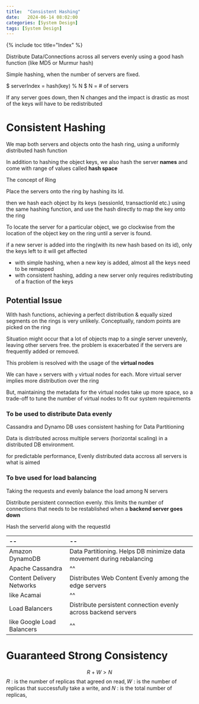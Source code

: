 ```yaml
---
title:  "Consistent Hashing"
date:   2024-06-14 08:02:00
categories: [System Design]
tags: [System Design]
---
```

{% include toc title="Index" %}


Distribute Data/Connections across all servers evenly using a good hash function (like MD5 or Murmur hash)

Simple hashing, when the number of servers are fixed. 

$ serverIndex = hash(key) % N $
N = # of servers

If any server goes down, then N changes and the impact is drastic as most of the keys will have to be redistributed

# Consistent Hashing
We map both servers and objects onto the hash ring, using a uniformly distributed hash function

In addition to hashing the object keys, we also hash the server **names** and come with range of values called **hash space**

The concept of Ring

Place the servers onto the ring by hashing its Id. 

then we hash each object by its keys (sessionId, transactionId etc.) using the 
same hashing function, and use the hash directly to map the key onto the ring

To locate the server for a particular object, we go clockwise from the location 
of the object key on the ring until a server is found.


if a new server is added into the ring(with its new hash based on its id), only the keys left to it will get affected

- with simple hashing, when a new key is added, almost all the keys need to be remapped
- with consistent hashing, adding a new server only requires redistributing of a fraction of the keys


## Potential Issue
With hash functions, achieving a perfect distribution & equally sized segments 
on the rings is very unlikely. Conceptually, random points are picked on the ring

Situation might occur that a lot of objects map to a single server unevenly, leaving other servers free. 
the problem is exacerbated if the servers are frequently added or removed.

This problem is resolved with the usage of the **virtual nodes**

We can have `x` servers with `y` virtual nodes for each. More virtual server implies more distribution over the ring
 
But, maintaining the metadata for the virtual nodes take up more space, so a 
trade-off to tune the number of virtual nodes to fit our system requirements



### To be  used to distribute Data evenly

Cassandra and Dynamo DB uses consistent hashing for Data Partitioning

Data is distributed across multiple servers (horizontal scaling) in a distributed DB environment.

for predictable performance, Evenly distributed data accross all servers is what is aimed

### To bve used for load balancing
Taking the requests and evenly balance the load among N servers

Distribute persistent connection evenly. this limits the number of connections that needs to be restablished when a **backend server goes down**

Hash the serverId along with the requestId


| --                         | --                                                                    |
|:---------------------------|:----------------------------------------------------------------------|
| Amazon DynamoDB            | Data Partitioning. Helps DB minimize data movement during rebalancing | 
| Apache Cassandra           | ^^                                                                    |
| Content Delivery Networks  | Distributes Web Content Evenly among the edge servers                 |
| like Acamai                | ^^                                                                    |
| Load Balancers             | Distribute persistent connection evenly across backend servers        |
| like Google Load Balancers | ^^                                                                    |

# Guaranteed Strong Consistency
$$ R + W > N  $$
𝑅 : is the number of replicas that agreed on read,
𝑊 : is the number of replicas that successfully take a write, and
𝑁 : is the total number of replicas,
